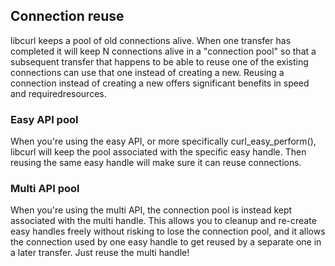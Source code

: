 ## Connection reuse

libcurl keeps a pool of old connections alive. When one transfer has completed
it will keep N connections alive in a "connection pool" so that a subsequent
transfer that happens to be able to reuse one of the existing connections can
use that one instead of creating a new. Reusing a connection instead of
creating a new offers significant benefits in speed and requiredresources.

### Easy API pool

When you're using the easy API, or more specifically curl_easy_perform(),
libcurl will keep the pool associated with the specific easy handle. Then
reusing the same easy handle will make sure it can reuse connections.

### Multi API pool

When you're using the multi API, the connection pool is instead kept
associated with the multi handle. This allows you to cleanup and re-create
easy handles freely without risking to lose the connection pool, and it allows
the connection used by one easy handle to get reused by a separate one in a
later transfer. Just reuse the multi handle!
